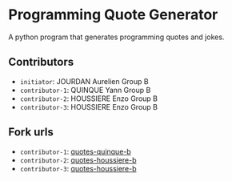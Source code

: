 # Programming Quote Generator

A python program that generates programming quotes and jokes.

## Contributors
- `initiator`: JOURDAN Aurelien Group B
- `contributor-1`: QUINQUE Yann Group B
- `contributor-2`: HOUSSIERE Enzo Group B 
- `contributor-3`: HOUSSIERE Enzo Group B 

## Fork urls
- `contributor-1`: [quotes-quinque-b](https://github.com/YannQuinque/quotes-quinque-b)
- `contributor-2`: [quotes-houssiere-b](https://github.com/EnzoHOU10/quotes-houssiere-b)
- `contributor-3`: [quotes-houssiere-b](https://github.com/EnzoHOU10/quotes-houssiere-b)
